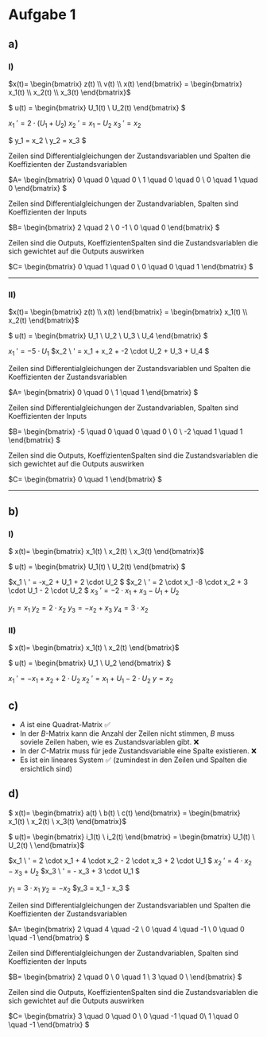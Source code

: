 # Aufgabe 1
## a)
### I)
$x(t)=
\begin{bmatrix}
z(t) \\
v(t) \\
x(t)
\end{bmatrix} =
\begin{bmatrix}
x_1(t) \\
x_2(t) \\
x_3(t)
\end{bmatrix}$

$
u(t) =
\begin{bmatrix}
U_1(t) \\
U_2(t)
\end{bmatrix}
$

$x_1 \ ' = 2 \cdot (U_1 + U_2)$
$x_2 \ ' = x_1 - U_2$
$x_3 \ ' = x_2$

$
y_1 = x_2 \\
y_2 = x_3
$

Zeilen sind Differentialgleichungen der Zustandsvariablen und Spalten die Koeffizienten der Zustandsvariablen

$A=
\begin{bmatrix}
0 \quad  0 \quad   0 \\
1 \quad 0 \quad 0 \\
0 \quad 1 \quad 0
\end{bmatrix}
$

Zeilen sind Differentialgleichungen der Zustandvariablen, Spalten sind Koeffizienten der Inputs

$B=
\begin{bmatrix}
2 \quad 2 \\
0  -1 \\
0 \quad 0
\end{bmatrix}
$

Zeilen sind die Outputs, KoeffizientenSpalten sind die Zustandsvariablen die sich gewichtet auf die Outputs auswirken

$C=
\begin{bmatrix}
0 \quad 1 \quad 0 \\
0 \quad 0 \quad 1
\end{bmatrix}
$

---

### II)
$x(t)=
\begin{bmatrix}
z(t) \\
x(t)
\end{bmatrix} =
\begin{bmatrix}
x_1(t) \\
x_2(t) 
\end{bmatrix}$

$
u(t) =
\begin{bmatrix}
U_1 \\
U_2 \\
U_3 \\
U_4
\end{bmatrix}
$

$x_1 \ ' = -5 \cdot U_1$
$x_2 \ ' = x_1 + x_2 + -2 \cdot U_2 + U_3 + U_4  $


Zeilen sind Differentialgleichungen der Zustandsvariablen und Spalten die Koeffizienten der Zustandsvariablen

$A=
\begin{bmatrix}
0 \quad  0  \\
1 \quad 1 
\end{bmatrix}
$

Zeilen sind Differentialgleichungen der Zustandvariablen, Spalten sind Koeffizienten der Inputs

$B=
\begin{bmatrix}
-5 \quad 0 \quad 0 \quad 0 \\
0 \ -2 \quad 1 \quad 1
\end{bmatrix}
$

Zeilen sind die Outputs, KoeffizientenSpalten sind die Zustandsvariablen die sich gewichtet auf die Outputs auswirken

$C=
\begin{bmatrix}
0 \quad 1 
\end{bmatrix}
$

---

## b)

### I)

$
x(t)=
\begin{bmatrix}
x_1(t) \\
x_2(t) \\
x_3(t)
\end{bmatrix}$

$
u(t) =
\begin{bmatrix}
U_1(t) \\
U_2(t) 
\end{bmatrix}
$

$x_1 \ ' = -x_2 + U_1 + 2 \cdot U_2 $
$x_2 \ ' = 2 \cdot x_1 -8 \cdot x_2 + 3 \cdot U_1 - 2 \cdot U_2 $
$x_3 \ ' = -2 \cdot x_1 + x_3 - U_1  + U_2$

$y_1 = x_1$
$y_2 = 2 \cdot x_2$
$y_3 = -x_2 + x_3$
$y_4= 3 \cdot x_2$

### II)

$
x(t)=
\begin{bmatrix}
x_1(t) \\
x_2(t)
\end{bmatrix}$

$
u(t) =
\begin{bmatrix}
U_1 \\
U_2
\end{bmatrix}
$

$x_1 \ ' = -x_1 + x_2 + 2 \cdot U_2$
$x_2 \ ' = x_1 + U_1 - 2 \cdot U_2$
$y = x_2$


## c)
- $A$ ist eine Quadrat-Matrix :white_check_mark:
- In der $B$-Matrix kann die Anzahl der Zeilen nicht stimmen, $B$ muss soviele Zeilen haben, wie es Zustandsvariablen gibt. :x:
- In der $C$-Matrix muss für jede Zustandsvariable eine Spalte existieren. :x:
- Es ist ein lineares System :white_check_mark: (zumindest in den Zeilen und Spalten die ersichtlich sind)

## d)

$
x(t)=
\begin{bmatrix}
a(t) \\
b(t) \\
c(t)
\end{bmatrix} =
\begin{bmatrix}
x_1(t) \\
x_2(t) \\
x_3(t)
\end{bmatrix}$

$
u(t)=
\begin{bmatrix}
i_1(t) \\
i_2(t)
\end{bmatrix} =
\begin{bmatrix}
U_1(t) \\
U_2(t) \\
\end{bmatrix}$

$x_1 \ ' = 2 \cdot x_1 + 4 \cdot x_2 - 2 \cdot x_3 + 2 \cdot U_1 $
$x_2 \ ' = 4 \cdot x_2 - x_3 + U_2$
$x_3 \ ' = - x_3 + 3 \cdot U_1 $

$y_1 = 3 \cdot x_1$
$y_2 = - x_2$
$y_3 = x_1 - x_3 $



Zeilen sind Differentialgleichungen der Zustandsvariablen und Spalten die Koeffizienten der Zustandsvariablen

$A=
\begin{bmatrix}
2 \quad  4 \quad   -2 \\
0 \quad 4 \quad -1 \\
0 \quad 0 \quad -1
\end{bmatrix}
$

Zeilen sind Differentialgleichungen der Zustandvariablen, Spalten sind Koeffizienten der Inputs

$B=
\begin{bmatrix}
 2 \quad 0 \\
 0 \quad 1 \\
 3 \quad 0 \\
\end{bmatrix}
$

Zeilen sind die Outputs, KoeffizientenSpalten sind die Zustandsvariablen die sich gewichtet auf die Outputs auswirken

$C=
\begin{bmatrix}
3 \quad 0 \quad 0 \\ 
0 \quad -1 \quad 0\\
1 \quad 0 \quad -1
\end{bmatrix}
$